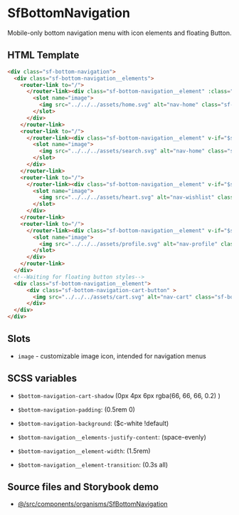 # SfBottomNavigation

Mobile-only bottom navigation menu with icon elements and floating Button.

## HTML Template

```html
<div class="sf-bottom-navigation">
  <div class="sf-bottom-navigation__elements">
    <router-link to="/">
      </router-link><div class="sf-bottom-navigation__element" :class="{ 'active': true }" v-if="$slots.image">
        <slot name="image">
          <img src="../../../assets/home.svg" alt="nav-home" class="sf-bottom-navigation-element-img"/>
        </slot>
      </div>
    </router-link>
    <router-link to="/">
      </router-link><div class="sf-bottom-navigation__element" v-if="$slots.image">
        <slot name="image">
          <img src="../../../assets/search.svg" alt="nav-home" class="sf-bottom-navigation-element-img" />
        </slot>
      </div>
    </router-link>
    <router-link to="/">
      </router-link><div class="sf-bottom-navigation__element" v-if="$slots.image">
        <slot name="image">
          <img src="../../../assets/heart.svg" alt="nav-wishlist" class="sf-bottom-navigation-element-img"/>
        </slot>
      </div>
    </router-link>
    <router-link to="/">
      </router-link><div class="sf-bottom-navigation__element" v-if="$slots.image">
        <slot name="image">
          <img src="../../../assets/profile.svg" alt="nav-profile" class="sf-bottom-navigation-element-img"/>
        </slot>
      </div>
    </router-link>
  </div>
  <!--Waiting for floating button styles-->
  <div class="sf-bottom-navigation__element">
      <div class="sf-bottom-navigation-cart-button" >
        <img src="../../../assets/cart.svg" alt="nav-cart" class="sf-bottom-navigation-element-img"/>
      </div>
  </div>
</div>
```

## Slots

- `image` - customizable image icon, intended for navigation menus

## SCSS variables

- `$bottom-navigation-cart-shadow` (0px 4px 6px rgba(66, 66, 66, 0.2) )
- `$bottom-navigation-padding`: (0.5rem 0)
- `$bottom-navigation-background`: (\$c-white !default)

- `$bottom-navigation__elements-justify-content`: (space-evenly)

- `$bottom-navigation__element-width`: (1.5rem)
- `$bottom-navigation__element-transition`: (0.3s all)

## Source files and Storybook demo

- [@/src/components/organisms/SfBottomNavigation](https://github.com/DivanteLtd/storefront-ui/tree/master/src/components/organisms/SfBottomNavigation)
